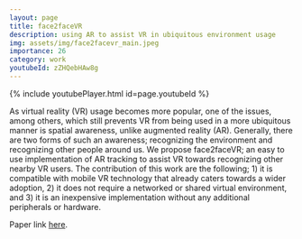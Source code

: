 ```yaml
---
layout: page
title: face2faceVR
description: using AR to assist VR in ubiquitous environment usage
img: assets/img/face2facevr_main.jpeg
importance: 26
category: work
youtubeId: zZHQebHAw8g
---
```


{% include youtubePlayer.html id=page.youtubeId %}

As virtual reality (VR) usage becomes more popular, one of the issues, among others, which still prevents VR from being used in a more ubiquitous manner is spatial awareness, unlike augmented reality (AR). Generally, there are two forms of such an awareness; recognizing the environment and recognizing other people around us. We propose face2faceVR; an easy to use implementation of AR tracking to assist VR towards recognizing other nearby VR users. The contribution of this work are the following; 1) it is compatible with mobile VR technology that already caters towards a wider adoption, 2) it does not require a networked or shared virtual environment, and 3) it is an inexpensive implementation without any additional peripherals or hardware.

Paper link <a href='https://yunsuenpai.com/assets/pdf/face2facevr.pdf'>here</a>.